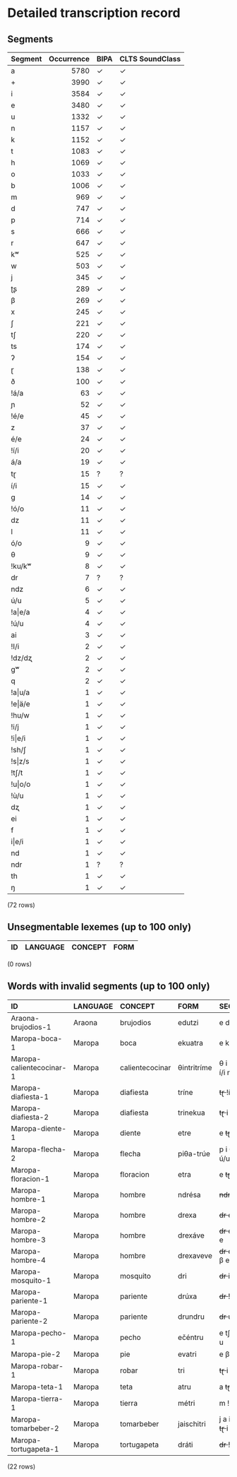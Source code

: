 
# Detailed transcription record

## Segments

| Segment | Occurrence | BIPA | CLTS SoundClass |
|:------------|-------------:|:-------|:------------------|
| a | 5780 | ✓ | ✓ |
| + | 3990 | ✓ | ✓ |
| i | 3584 | ✓ | ✓ |
| e | 3480 | ✓ | ✓ |
| u | 1332 | ✓ | ✓ |
| n | 1157 | ✓ | ✓ |
| k | 1152 | ✓ | ✓ |
| t | 1083 | ✓ | ✓ |
| h | 1069 | ✓ | ✓ |
| o | 1033 | ✓ | ✓ |
| b | 1006 | ✓ | ✓ |
| m | 969 | ✓ | ✓ |
| d | 747 | ✓ | ✓ |
| p | 714 | ✓ | ✓ |
| s | 666 | ✓ | ✓ |
| r | 647 | ✓ | ✓ |
| kʷ | 525 | ✓ | ✓ |
| w | 503 | ✓ | ✓ |
| j | 345 | ✓ | ✓ |
| ʈʂ | 289 | ✓ | ✓ |
| β | 269 | ✓ | ✓ |
| x | 245 | ✓ | ✓ |
| ʃ | 221 | ✓ | ✓ |
| tʃ | 220 | ✓ | ✓ |
| ts | 174 | ✓ | ✓ |
| ʔ | 154 | ✓ | ✓ |
| ɽ | 138 | ✓ | ✓ |
| ð | 100 | ✓ | ✓ |
| !á/a | 63 | ✓ | ✓ |
| ɲ | 52 | ✓ | ✓ |
| !é/e | 45 | ✓ | ✓ |
| z | 37 | ✓ | ✓ |
| é/e | 24 | ✓ | ✓ |
| !í/i | 20 | ✓ | ✓ |
| á/a | 19 | ✓ | ✓ |
| tɽ | 15 | ? | ? |
| í/i | 15 | ✓ | ✓ |
| g | 14 | ✓ | ✓ |
| !ó/o | 11 | ✓ | ✓ |
| dz | 11 | ✓ | ✓ |
| l | 11 | ✓ | ✓ |
| ó/o | 9 | ✓ | ✓ |
| θ | 9 | ✓ | ✓ |
| !ku/kʷ | 8 | ✓ | ✓ |
| dr | 7 | ? | ? |
| ndz | 6 | ✓ | ✓ |
| ú/u | 5 | ✓ | ✓ |
| !a&#124;e/a | 4 | ✓ | ✓ |
| !ú/u | 4 | ✓ | ✓ |
| ai | 3 | ✓ | ✓ |
| !I/i | 2 | ✓ | ✓ |
| !dz/dʐ | 2 | ✓ | ✓ |
| gʷ | 2 | ✓ | ✓ |
| q | 2 | ✓ | ✓ |
| !a&#124;u/a | 1 | ✓ | ✓ |
| !e&#124;ä/e | 1 | ✓ | ✓ |
| !hu/w | 1 | ✓ | ✓ |
| !i/j | 1 | ✓ | ✓ |
| !i&#124;e/i | 1 | ✓ | ✓ |
| !sh/ʃ | 1 | ✓ | ✓ |
| !s&#124;z/s | 1 | ✓ | ✓ |
| !tʃ/t | 1 | ✓ | ✓ |
| !u&#124;o/o | 1 | ✓ | ✓ |
| !ù/u | 1 | ✓ | ✓ |
| dʐ | 1 | ✓ | ✓ |
| ei | 1 | ✓ | ✓ |
| f | 1 | ✓ | ✓ |
| i&#124;e/i | 1 | ✓ | ✓ |
| nd | 1 | ✓ | ✓ |
| ndr | 1 | ? | ? |
| th | 1 | ✓ | ✓ |
| ŋ | 1 | ✓ | ✓ |

(72 rows)



## Unsegmentable lexemes (up to 100 only)

| ID | LANGUAGE | CONCEPT | FORM |
|------|------------|-----------|--------|

(0 rows)



## Words with invalid segments (up to 100 only)

| ID | LANGUAGE | CONCEPT | FORM | SEGMENTS |
|:-------------------------|:-----------|:----------------|:------------|:----------------------------------------|
| Araona-brujodios-1 | Araona | brujodios | edutzi | e d u <s> tɽ </s> i |
| Maropa-boca-1 | Maropa | boca | ekuatra | e k u a <s> tɽ </s> a |
| Maropa-calientecocinar-1 | Maropa | calientecocinar | θintritríme | θ i n <s> tɽ </s> i <s> tɽ </s> í/i m e |
| Maropa-diafiesta-1 | Maropa | diafiesta | tríne | <s> tɽ </s> !í/i n e |
| Maropa-diafiesta-2 | Maropa | diafiesta | trinekua | <s> tɽ </s> i n e k u a |
| Maropa-diente-1 | Maropa | diente | etre | e <s> tɽ </s> e |
| Maropa-flecha-2 | Maropa | flecha | piθa-trúe | p i θ a + <s> tɽ </s> ú/u e |
| Maropa-floracion-1 | Maropa | floracion | etra | e <s> tɽ </s> a |
| Maropa-hombre-1 | Maropa | hombre | ndrésa | <s> ndr </s> !é/e s a |
| Maropa-hombre-2 | Maropa | hombre | drexa | <s> dr </s> e x a |
| Maropa-hombre-3 | Maropa | hombre | drexáve | <s> dr </s> e x !á/a β e |
| Maropa-hombre-4 | Maropa | hombre | drexaveve | <s> dr </s> e x a β e β e |
| Maropa-mosquito-1 | Maropa | mosquito | dri | <s> dr </s> i |
| Maropa-pariente-1 | Maropa | pariente | drúxa | <s> dr </s> !ú/u x a |
| Maropa-pariente-2 | Maropa | pariente | drundru | <s> dr </s> u n d r u |
| Maropa-pecho-1 | Maropa | pecho | ečéntru | e tʃ !é/e n <s> tɽ </s> u |
| Maropa-pie-2 | Maropa | pie | evatri | e β a <s> tɽ </s> i |
| Maropa-robar-1 | Maropa | robar | tri | <s> tɽ </s> i |
| Maropa-teta-1 | Maropa | teta | atru | a <s> tɽ </s> u |
| Maropa-tierra-1 | Maropa | tierra | métri | m !é/e <s> tɽ </s> i |
| Maropa-tomarbeber-2 | Maropa | tomarbeber | jaischitri | j a i s ts h i <s> tɽ </s> i |
| Maropa-tortugapeta-1 | Maropa | tortugapeta | dráti | <s> dr </s> !á/a t i |

(22 rows)


